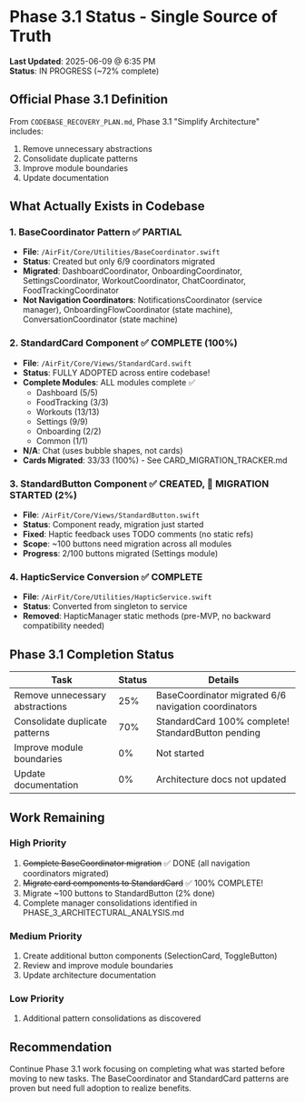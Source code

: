 # Phase 3.1 Status - Single Source of Truth

**Last Updated**: 2025-06-09 @ 6:35 PM  
**Status**: IN PROGRESS (~72% complete)

## Official Phase 3.1 Definition
From `CODEBASE_RECOVERY_PLAN.md`, Phase 3.1 "Simplify Architecture" includes:
1. Remove unnecessary abstractions
2. Consolidate duplicate patterns  
3. Improve module boundaries
4. Update documentation

## What Actually Exists in Codebase

### 1. BaseCoordinator Pattern ✅ PARTIAL
- **File**: `/AirFit/Core/Utilities/BaseCoordinator.swift`
- **Status**: Created but only 6/9 coordinators migrated
- **Migrated**: DashboardCoordinator, OnboardingCoordinator, SettingsCoordinator, WorkoutCoordinator, ChatCoordinator, FoodTrackingCoordinator
- **Not Navigation Coordinators**: NotificationsCoordinator (service manager), OnboardingFlowCoordinator (state machine), ConversationCoordinator (state machine)

### 2. StandardCard Component ✅ COMPLETE (100%)  
- **File**: `/AirFit/Core/Views/StandardCard.swift`
- **Status**: FULLY ADOPTED across entire codebase!
- **Complete Modules**: ALL modules complete ✅
  - Dashboard (5/5)
  - FoodTracking (3/3)
  - Workouts (13/13)
  - Settings (9/9)
  - Onboarding (2/2)
  - Common (1/1)
- **N/A**: Chat (uses bubble shapes, not cards)
- **Cards Migrated**: 33/33 (100%) - See CARD_MIGRATION_TRACKER.md

### 3. StandardButton Component ✅ CREATED, 🔄 MIGRATION STARTED (2%)
- **File**: `/AirFit/Core/Views/StandardButton.swift`  
- **Status**: Component ready, migration just started
- **Fixed**: Haptic feedback uses TODO comments (no static refs)
- **Scope**: ~100 buttons need migration across all modules
- **Progress**: 2/100 buttons migrated (Settings module)

### 4. HapticService Conversion ✅ COMPLETE
- **File**: `/AirFit/Core/Utilities/HapticService.swift`
- **Status**: Converted from singleton to service
- **Removed**: HapticManager static methods (pre-MVP, no backward compatibility needed)

## Phase 3.1 Completion Status

| Task | Status | Details |
|------|--------|---------|
| Remove unnecessary abstractions | 25% | BaseCoordinator migrated 6/6 navigation coordinators |
| Consolidate duplicate patterns | 70% | StandardCard 100% complete! StandardButton pending |
| Improve module boundaries | 0% | Not started |
| Update documentation | 0% | Architecture docs not updated |

## Work Remaining

### High Priority
1. ~~Complete BaseCoordinator migration~~ ✅ DONE (all navigation coordinators migrated)
2. ~~Migrate card components to StandardCard~~ ✅ 100% COMPLETE!
3. Migrate ~100 buttons to StandardButton (2% done)
4. Complete manager consolidations identified in PHASE_3_ARCHITECTURAL_ANALYSIS.md

### Medium Priority  
1. Create additional button components (SelectionCard, ToggleButton)
2. Review and improve module boundaries
3. Update architecture documentation

### Low Priority
1. Additional pattern consolidations as discovered

## Recommendation
Continue Phase 3.1 work focusing on completing what was started before moving to new tasks. The BaseCoordinator and StandardCard patterns are proven but need full adoption to realize benefits.
